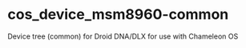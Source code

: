 cos_device_msm8960-common
=======================

Device tree (common) for Droid DNA/DLX for use with Chameleon OS
